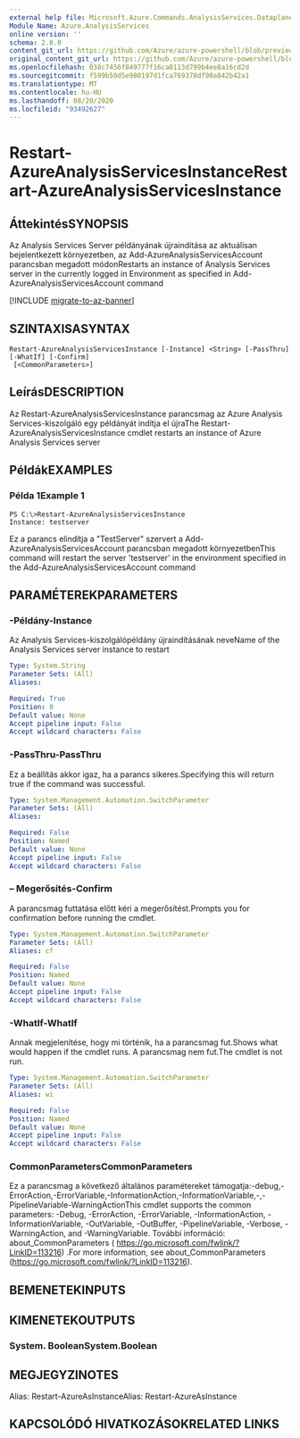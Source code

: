 ```yaml
---
external help file: Microsoft.Azure.Commands.AnalysisServices.Dataplane.dll-Help.xml
Module Name: Azure.AnalysisServices
online version: ''
schema: 2.0.0
content_git_url: https://github.com/Azure/azure-powershell/blob/preview/src/ResourceManager/AnalysisServices/Commands.AnalysisServices.Dataplane/help/Restart-AzureAnalysisServicesInstance.md
original_content_git_url: https://github.com/Azure/azure-powershell/blob/preview/src/ResourceManager/AnalysisServices/Commands.AnalysisServices.Dataplane/help/Restart-AzureAnalysisServicesInstance.md
ms.openlocfilehash: 038c7456f849777f16ca0113d799b4ee8a16cd2d
ms.sourcegitcommit: f599b50d5e980197d1fca769378df90a842b42a1
ms.translationtype: MT
ms.contentlocale: hu-HU
ms.lasthandoff: 08/20/2020
ms.locfileid: "93492627"
---
```

# <span data-ttu-id="c58dc-101">Restart-AzureAnalysisServicesInstance</span><span class="sxs-lookup"><span data-stu-id="c58dc-101">Restart-AzureAnalysisServicesInstance</span></span>

## <span data-ttu-id="c58dc-102">Áttekintés</span><span class="sxs-lookup"><span data-stu-id="c58dc-102">SYNOPSIS</span></span>
<span data-ttu-id="c58dc-103">Az Analysis Services Server példányának újraindítása az aktuálisan bejelentkezett környezetben, az Add-AzureAnalysisServicesAccount parancsban megadott módon</span><span class="sxs-lookup"><span data-stu-id="c58dc-103">Restarts an instance of Analysis Services server in the currently logged in Environment as specified in Add-AzureAnalysisServicesAccount command</span></span>

[!INCLUDE [migrate-to-az-banner](../../includes/migrate-to-az-banner.md)]

## <span data-ttu-id="c58dc-104">SZINTAXISA</span><span class="sxs-lookup"><span data-stu-id="c58dc-104">SYNTAX</span></span>

```
Restart-AzureAnalysisServicesInstance [-Instance] <String> [-PassThru] [-WhatIf] [-Confirm]
 [<CommonParameters>]
```

## <span data-ttu-id="c58dc-105">Leírás</span><span class="sxs-lookup"><span data-stu-id="c58dc-105">DESCRIPTION</span></span>
<span data-ttu-id="c58dc-106">Az Restart-AzureAnalysisServicesInstance parancsmag az Azure Analysis Services-kiszolgáló egy példányát indítja el újra</span><span class="sxs-lookup"><span data-stu-id="c58dc-106">The Restart-AzureAnalysisServicesInstance cmdlet restarts an instance of Azure Analysis Services server</span></span>

## <span data-ttu-id="c58dc-107">Példák</span><span class="sxs-lookup"><span data-stu-id="c58dc-107">EXAMPLES</span></span>

### <span data-ttu-id="c58dc-108">Példa 1</span><span class="sxs-lookup"><span data-stu-id="c58dc-108">Example 1</span></span>
```
PS C:\>Restart-AzureAnalysisServicesInstance
Instance: testserver
```

<span data-ttu-id="c58dc-109">Ez a parancs elindítja a "TestServer" szervert a Add-AzureAnalysisServicesAccount parancsban megadott környezetben</span><span class="sxs-lookup"><span data-stu-id="c58dc-109">This command will restart the server 'testserver' in the environment specified in the Add-AzureAnalysisServicesAccount command</span></span>

## <span data-ttu-id="c58dc-110">PARAMÉTEREK</span><span class="sxs-lookup"><span data-stu-id="c58dc-110">PARAMETERS</span></span>

### <span data-ttu-id="c58dc-111">-Példány</span><span class="sxs-lookup"><span data-stu-id="c58dc-111">-Instance</span></span>
<span data-ttu-id="c58dc-112">Az Analysis Services-kiszolgálópéldány újraindításának neve</span><span class="sxs-lookup"><span data-stu-id="c58dc-112">Name of the Analysis Services server instance to restart</span></span>

```yaml
Type: System.String
Parameter Sets: (All)
Aliases: 

Required: True
Position: 0
Default value: None
Accept pipeline input: False
Accept wildcard characters: False
```

### <span data-ttu-id="c58dc-113">-PassThru</span><span class="sxs-lookup"><span data-stu-id="c58dc-113">-PassThru</span></span>
<span data-ttu-id="c58dc-114">Ez a beállítás akkor igaz, ha a parancs sikeres.</span><span class="sxs-lookup"><span data-stu-id="c58dc-114">Specifying this will return true if the command was successful.</span></span>

```yaml
Type: System.Management.Automation.SwitchParameter
Parameter Sets: (All)
Aliases: 

Required: False
Position: Named
Default value: None
Accept pipeline input: False
Accept wildcard characters: False
```

### <span data-ttu-id="c58dc-115">– Megerősítés</span><span class="sxs-lookup"><span data-stu-id="c58dc-115">-Confirm</span></span>
<span data-ttu-id="c58dc-116">A parancsmag futtatása előtt kéri a megerősítést.</span><span class="sxs-lookup"><span data-stu-id="c58dc-116">Prompts you for confirmation before running the cmdlet.</span></span>

```yaml
Type: System.Management.Automation.SwitchParameter
Parameter Sets: (All)
Aliases: cf

Required: False
Position: Named
Default value: None
Accept pipeline input: False
Accept wildcard characters: False
```

### <span data-ttu-id="c58dc-117">-WhatIf</span><span class="sxs-lookup"><span data-stu-id="c58dc-117">-WhatIf</span></span>
<span data-ttu-id="c58dc-118">Annak megjelenítése, hogy mi történik, ha a parancsmag fut.</span><span class="sxs-lookup"><span data-stu-id="c58dc-118">Shows what would happen if the cmdlet runs.</span></span>
<span data-ttu-id="c58dc-119">A parancsmag nem fut.</span><span class="sxs-lookup"><span data-stu-id="c58dc-119">The cmdlet is not run.</span></span>

```yaml
Type: System.Management.Automation.SwitchParameter
Parameter Sets: (All)
Aliases: wi

Required: False
Position: Named
Default value: None
Accept pipeline input: False
Accept wildcard characters: False
```

### <span data-ttu-id="c58dc-120">CommonParameters</span><span class="sxs-lookup"><span data-stu-id="c58dc-120">CommonParameters</span></span>
<span data-ttu-id="c58dc-121">Ez a parancsmag a következő általános paramétereket támogatja:-debug,-ErrorAction,-ErrorVariable,-InformationAction,-InformationVariable,-,-PipelineVariable-WarningAction</span><span class="sxs-lookup"><span data-stu-id="c58dc-121">This cmdlet supports the common parameters: -Debug, -ErrorAction, -ErrorVariable, -InformationAction, -InformationVariable, -OutVariable, -OutBuffer, -PipelineVariable, -Verbose, -WarningAction, and -WarningVariable.</span></span> <span data-ttu-id="c58dc-122">További információ: about_CommonParameters ( https://go.microsoft.com/fwlink/?LinkID=113216) .</span><span class="sxs-lookup"><span data-stu-id="c58dc-122">For more information, see about_CommonParameters (https://go.microsoft.com/fwlink/?LinkID=113216).</span></span>

## <span data-ttu-id="c58dc-123">BEMENETEK</span><span class="sxs-lookup"><span data-stu-id="c58dc-123">INPUTS</span></span>

## <span data-ttu-id="c58dc-124">KIMENETEK</span><span class="sxs-lookup"><span data-stu-id="c58dc-124">OUTPUTS</span></span>

### <span data-ttu-id="c58dc-125">System. Boolean</span><span class="sxs-lookup"><span data-stu-id="c58dc-125">System.Boolean</span></span>

## <span data-ttu-id="c58dc-126">MEGJEGYZI</span><span class="sxs-lookup"><span data-stu-id="c58dc-126">NOTES</span></span>
<span data-ttu-id="c58dc-127">Alias: Restart-AzureAsInstance</span><span class="sxs-lookup"><span data-stu-id="c58dc-127">Alias: Restart-AzureAsInstance</span></span>

## <span data-ttu-id="c58dc-128">KAPCSOLÓDÓ HIVATKOZÁSOK</span><span class="sxs-lookup"><span data-stu-id="c58dc-128">RELATED LINKS</span></span>

